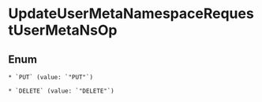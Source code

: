 
# UpdateUserMetaNamespaceRequestUserMetaNsOp

## Enum


    * `PUT` (value: `"PUT"`)

    * `DELETE` (value: `"DELETE"`)
